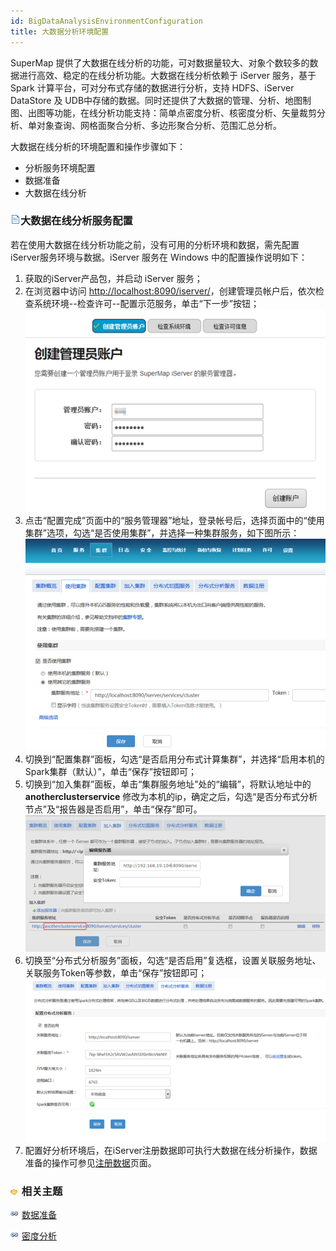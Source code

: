 ```yaml
---
id: BigDataAnalysisEnvironmentConfiguration
title: 大数据分析环境配置
---
```

SuperMap 提供了大数据在线分析的功能，可对数据量较大、对象个数较多的数据进行高效、稳定的在线分析功能。大数据在线分析依赖于 iServer
服务，基于 Spark 计算平台，可对分布式存储的数据进行分析，支持 HDFS、iServer DataStore 及
UDB中存储的数据。同时还提供了大数据的管理、分析、地图制图、出图等功能，在线分析功能支持：简单点密度分析、核密度分析、矢量裁剪分析、单对象查询、网格面聚合分析、多边形聚合分析、范围汇总分析。

大数据在线分析的环境配置和操作步骤如下：

  * 分析服务环境配置
  * 数据准备
  * 大数据在线分析

### ![](../img/read.gif)大数据在线分析服务配置

若在使用大数据在线分析功能之前，没有可用的分析环境和数据，需先配置iServer服务环境与数据。iServer 服务在 Windows 中的配置操作说明如下：

1. 获取的iServer产品包，并启动 iServer 服务；
2. 在浏览器中访问 <http://localhost:8090/iserver/>，创建管理员帐户后，依次检查系统环境--检查许可--配置示范服务，单击“下一步”按钮；<br/>![](img/CreateAnAccount.png)
3. 点击“配置完成”页面中的“服务管理器”地址，登录帐号后，选择页面中的“使用集群”选项，勾选“是否使用集群”，并选择一种集群服务，如下图所示： <br/>![](img/Cluster.png)
4. 切换到“配置集群”面板，勾选“是否启用分布式计算集群”，并选择“启用本机的Spark集群（默认）”，单击“保存”按钮即可；
5. 切换到“加入集群”面板，单击“集群服务地址”处的“编辑”，将默认地址中的 **anotherclusterservice** 修改为本机的ip，确定之后，勾选“是否分布式分析节点”及“报告器是否启用”，单击“保存”即可。<br/>![](img/Cluster1.png)
6. 切换至“分布式分析服务”面板，勾选“是否启用”复选框，设置关联服务地址、关联服务Token等参数，单击“保存”按钮即可；<br/>![](img/ProcessingServer.png)
7. 配置好分析环境后，在iServer注册数据即可执行大数据在线分析操作，数据准备的操作可参见[注册数据](DataPreparation)页面。

### ![](../img/seealso.png) 相关主题

![](../img/smalltitle.png) [数据准备](DataPreparation)

![](../img/smalltitle.png) [密度分析](DensityAnalysis)